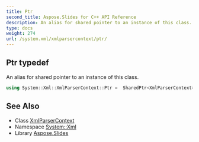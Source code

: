 ```yaml
---
title: Ptr
second_title: Aspose.Slides for C++ API Reference
description: An alias for shared pointer to an instance of this class.
type: docs
weight: 274
url: /system.xml/xmlparsercontext/ptr/
---
```

## Ptr typedef


An alias for shared pointer to an instance of this class.

```cpp
using System::Xml::XmlParserContext::Ptr =  SharedPtr<XmlParserContext>
```

## See Also

* Class [XmlParserContext](../)
* Namespace [System::Xml](../../)
* Library [Aspose.Slides](../../../)